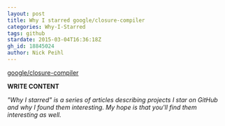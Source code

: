```yaml
---
layout: post
title: Why I starred google/closure-compiler
categories: Why-I-Starred
tags: github
stardate: 2015-03-04T16:36:18Z
gh_id: 18845024
author: Nick Peihl
---
```


[google/closure-compiler](https://github.com/google/closure-compiler)

**WRITE CONTENT**

*"Why I starred" is a series of articles describing projects I star on GitHub and why I found them interesting. My hope is that you'll find them interesting as well.*

